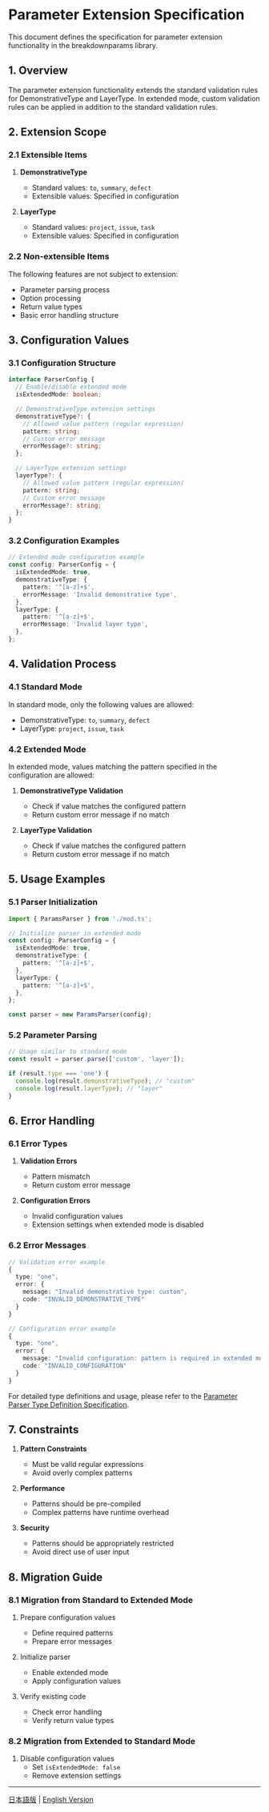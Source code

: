 # Parameter Extension Specification

This document defines the specification for parameter extension functionality in the breakdownparams library.

## 1. Overview

The parameter extension functionality extends the standard validation rules for DemonstrativeType and LayerType.
In extended mode, custom validation rules can be applied in addition to the standard validation rules.

## 2. Extension Scope

### 2.1 Extensible Items

1. **DemonstrativeType**
   - Standard values: `to`, `summary`, `defect`
   - Extensible values: Specified in configuration

2. **LayerType**
   - Standard values: `project`, `issue`, `task`
   - Extensible values: Specified in configuration

### 2.2 Non-extensible Items

The following features are not subject to extension:

- Parameter parsing process
- Option processing
- Return value types
- Basic error handling structure

## 3. Configuration Values

### 3.1 Configuration Structure

```typescript
interface ParserConfig {
  // Enable/disable extended mode
  isExtendedMode: boolean;

  // DemonstrativeType extension settings
  demonstrativeType?: {
    // Allowed value pattern (regular expression)
    pattern: string;
    // Custom error message
    errorMessage?: string;
  };

  // LayerType extension settings
  layerType?: {
    // Allowed value pattern (regular expression)
    pattern: string;
    // Custom error message
    errorMessage?: string;
  };
}
```

### 3.2 Configuration Examples

```typescript
// Extended mode configuration example
const config: ParserConfig = {
  isExtendedMode: true,
  demonstrativeType: {
    pattern: '^[a-z]+$',
    errorMessage: 'Invalid demonstrative type',
  },
  layerType: {
    pattern: '^[a-z]+$',
    errorMessage: 'Invalid layer type',
  },
};
```

## 4. Validation Process

### 4.1 Standard Mode

In standard mode, only the following values are allowed:

- DemonstrativeType: `to`, `summary`, `defect`
- LayerType: `project`, `issue`, `task`

### 4.2 Extended Mode

In extended mode, values matching the pattern specified in the configuration are allowed:

1. **DemonstrativeType Validation**
   - Check if value matches the configured pattern
   - Return custom error message if no match

2. **LayerType Validation**
   - Check if value matches the configured pattern
   - Return custom error message if no match

## 5. Usage Examples

### 5.1 Parser Initialization

```typescript
import { ParamsParser } from './mod.ts';

// Initialize parser in extended mode
const config: ParserConfig = {
  isExtendedMode: true,
  demonstrativeType: {
    pattern: '^[a-z]+$',
  },
  layerType: {
    pattern: '^[a-z]+$',
  },
};

const parser = new ParamsParser(config);
```

### 5.2 Parameter Parsing

```typescript
// Usage similar to standard mode
const result = parser.parse(['custom', 'layer']);

if (result.type === 'one') {
  console.log(result.demonstrativeType); // "custom"
  console.log(result.layerType); // "layer"
}
```

## 6. Error Handling

### 6.1 Error Types

1. **Validation Errors**
   - Pattern mismatch
   - Return custom error message

2. **Configuration Errors**
   - Invalid configuration values
   - Extension settings when extended mode is disabled

### 6.2 Error Messages

```typescript
// Validation error example
{
  type: "one",
  error: {
    message: "Invalid demonstrative type: custom",
    code: "INVALID_DEMONSTRATIVE_TYPE"
  }
}

// Configuration error example
{
  type: "one",
  error: {
    message: "Invalid configuration: pattern is required in extended mode",
    code: "INVALID_CONFIGURATION"
  }
}
```

For detailed type definitions and usage, please refer to the [Parameter Parser Type Definition Specification](params_type.md).

## 7. Constraints

1. **Pattern Constraints**
   - Must be valid regular expressions
   - Avoid overly complex patterns

2. **Performance**
   - Patterns should be pre-compiled
   - Complex patterns have runtime overhead

3. **Security**
   - Patterns should be appropriately restricted
   - Avoid direct use of user input

## 8. Migration Guide

### 8.1 Migration from Standard to Extended Mode

1. Prepare configuration values
   - Define required patterns
   - Prepare error messages

2. Initialize parser
   - Enable extended mode
   - Apply configuration values

3. Verify existing code
   - Check error handling
   - Verify return value types

### 8.2 Migration from Extended to Standard Mode

1. Disable configuration values
   - Set `isExtendedMode: false`
   - Remove extension settings

---

[日本語版](custom_params.ja.md) | [English Version](custom_params.md) 